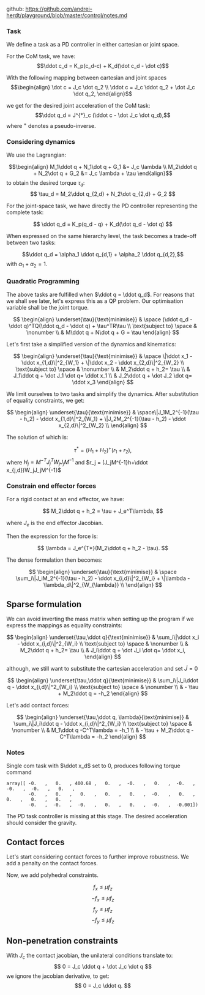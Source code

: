 github: https://github.com/andrei-herdt/playground/blob/master/control/notes.md

### Task
We define a task as a PD controller in either cartesian or joint space.

For the CoM task, we have:
$$\ddot c_d = K_p(c_d-c) + K_d(\dot c_d - \dot c)$$

With the following mapping between cartesian and joint spaces
$$\begin{align}
\dot c = J_c \dot q_2 \\
\ddot c = J_c \ddot q_2 + \dot J_c \dot q_2,
\end{align}$$

we get for the desired joint acceleration of the CoM task:
$$\ddot q_d = J^{*}_c (\ddot c - \dot J_c \dot q_d),$$
where $^{+}$ denotes a pseudo-inverse.

### Considering dynamics
We use the Lagrangian:

$$\begin{align}
M_1\ddot q + N_1\dot q + G_1 &= J_c \lambda \\
M_2\ddot q + N_2\dot q + G_2 &= J_c \lambda + \tau
\end{align}$$
to obtain the desired torque $\tau_d$:
$$ \tau_d = M_2\ddot q_{2,d} + N_2\dot q_{2,d} + G_2 $$

For the joint-space task, we have directly the PD controller representing the complete task:

$$ \ddot q_d = K_p(q_d - q) + K_d(\dot q_d - \dot q) $$

When expressed on the same hierarchy level, the task becomes a trade-off between two tasks:

$$\ddot q_d = \alpha_1 \ddot q_{d,1} + \alpha_2 \ddot q_{d,2},$$
with $\alpha_1 + \alpha_2 = 1$.

### Quadratic Programming

The above tasks are fulfilled when $\ddot q = \ddot q_d$. For reasons that we shall see later, let's express this as a QP problem.
Our optimisation variable shall be the joint torque.

$$
\begin{align}
\underset{\tau}{\text{minimise}} & \space (\ddot q_d - \ddot q)^TQ(\ddot q_d - \ddot q) + \tau^TR\tau \\
\text{subject to} \space & \nonumber \\
& M\ddot q + N\dot q + G = \tau
\end{align}
$$

Let's first take a simplified version of the dynamics and kinematics:

$$
\begin{align}
\underset{\tau}{\text{minimise}} & \space \|\ddot x_1 - \ddot x_{1,d}\|^2_{W_1} +  \|\ddot x_2 - \ddot x_{2,d}\|^2_{W_2}  \\
\text{subject to} \space & \nonumber \\
& M_2\ddot q + h_2= \tau \\
& J_1\ddot q + \dot J_1 \dot q= \ddot x_1 \\
& J_2\ddot q + \dot J_2 \dot q= \ddot x_3
\end{align}
$$

We limit ourselves to two tasks and simplify the dynamics.
After substitution of equality constraints, we get:

$$
\begin{align}
\underset{\tau}{\text{minimise}} & \space\|J_1M_2^{-1}(\tau - h_2) - \ddot x_{1,d}\|^2_{W_1} +  \|J_2M_2^{-1}(\tau - h_2) - \ddot x_{2,d}\|^2_{W_2}  \\
\end{align}
$$

The solution of which is:

$$
\tau^* = (H_1+H_2)^+(r_1+r_2), 
$$
where $H_j = M^{-T}J_j^TW_jJ_jM^{-1}$ and $r_j = (J_jM^{-1}h+\ddot x_{j,d})W_jJ_jM^{-1}$

### Constrain end effector forces
For a rigid contact at an end effector, we have:

$$
M_2\ddot q + h_2 = \tau + J_e^T\lambda,
$$

where $J_e$ is the end effector Jacobian.

Then the expression for the force is:

$$
\lambda = J_e^{T*}(M_2\ddot q + h_2 - \tau).
$$

The dense formulation then becomes:

$$
\begin{align}
\underset{\tau}{\text{minimise}} & \space \sum_i\|J_iM_2^{-1}(\tau - h_2) - \ddot x_{i,d}\|^2_{W_i} +  \|\lambda - \lambda_d\|^2_{W_{\lambda}}  \\
\end{align}
$$

## Sparse formulation
We can avoid inverting the mass matrix when setting up the program if we express the mappings as equality constraints:

$$
\begin{align}
\underset{\tau,\ddot q}{\text{minimise}} & \sum_i\|\ddot x_i - \ddot x_{i,d}\|^2_{W_i}  \\ \text{subject to} \space & \nonumber \\
& M_2\ddot q + h_2= \tau \\
& J_i\ddot q + \dot J_i \dot q= \ddot x_i,
\end{align}
$$

although, we still want to substitute the cartesian acceleration and set $\dot J = 0$

$$
\begin{align}
\underset{\tau,\ddot q}{\text{minimise}} & \sum_i\|J_i\ddot q - \ddot x_{i,d}\|^2_{W_i}  \\ \text{subject to} \space & \nonumber \\
& - \tau + M_2\ddot q  = -h_2
\end{align}
$$

Let's add contact forces:

$$
\begin{align}
\underset{\tau,\ddot q, \lambda}{\text{minimise}} & \sum_i\|J_i\ddot q - \ddot x_{i,d}\|^2_{W_i}  \\ \text{subject to} \space & \nonumber \\
& M_1\ddot q -C^T\lambda = -h_1 \\
& - \tau + M_2\ddot q -C^T\lambda = -h_2
\end{align}
$$


### Notes
Single com task with $\ddot x_d$ set to 0, produces following torque command

```
array([ -0.   ,   0.   , 400.68 ,   0.   ,  -0.   ,   0.   ,  -0.   ,  -0.   ,  -0.   ,   0.   ,
        -0.   ,   0.   ,   0.   ,   0.   ,   0.   ,  -0.   ,   0.   ,   0.   ,   0.   ,   0.   ,
        -0.   ,  -0.   ,  -0.   ,   0.   ,   0.   ,  -0.   ,  -0.001])
```

The PD task controller is missing at this stage. The desired acceleration should consider the gravity.


## Contact forces

Let's start considering contact forces to further improve robustness.
We add a penalty on the contact forces.

Now, we add polyhedral constraints.

$$f_x \leq \mu f_z$$
$$-f_x \leq \mu f_z$$
$$f_y \leq \mu f_z$$
$$-f_y \leq \mu f_z$$

## Non-penetration constraints
With $J_c$ the contact jacobian, the unilateral conditions translate to:
$$
0 = J_c \ddot q + \dot J_c \dot q
$$
we ignore the jacobian derivative, to get:
$$
0 = J_c \ddot q.
$$
